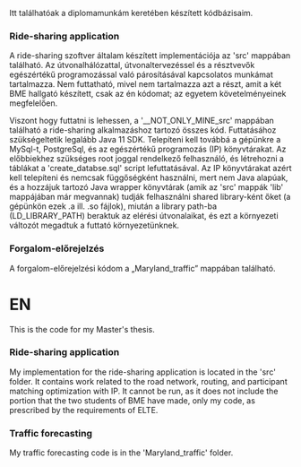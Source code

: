 Itt találhatóak a diplomamunkám keretében készített kódbázisaim.

### Ride-sharing application
A ride-sharing szoftver általam készített implementációja az 'src' mappában található. Az útvonalhálózattal, útvonaltervezéssel és a résztvevők egészértékű programozással való párosításával kapcsolatos munkámat tartalmazza. Nem futtatható, mivel nem tartalmazza azt a részt, amit a két BME hallgató készített, csak az én kódomat; az egyetem követelményeinek megfelelően.  

Viszont hogy futtatni is lehessen, a '\_\_NOT_ONLY_MINE_src' mappában található a ride-sharing alkalmazáshoz tartozó összes kód. Futtatásához szükségeltetik legalább Java 11 SDK. Telepíteni kell továbbá a gépünkre a MySql-t, PostgreSql, és az egészértékű programozás (IP) könyvtárakat. Az előbbiekhez szükséges root joggal rendelkező felhasználó, és létrehozni a táblákat a 'create_databse.sql' script lefuttatásával. Az IP könyvtárakat azért kell telepíteni és nemcsak függőségként használni, mert nem Java alapúak, és a hozzájuk tartozó Java wrapper könyvtárak (amik az 'src' mappák 'lib' mappájában már megvannak) tudják felhasználni shared library-ként őket (a gépünkön ezek .a ill. .so fájlok), miután a library path-ba (LD_LIBRARY_PATH) beraktuk az elérési útvonalaikat, és ezt a környezeti változót megadtuk a futtató környezetünknek.

### Forgalom-előrejelzés
A forgalom-előrejelzési kódom a „Maryland_traffic” mappában található.


# EN
This is the code for my Master's thesis.

### Ride-sharing application
My implementation for the ride-sharing application is located in the 'src' folder. It contains work related to the road network, routing, and participant matching optimization with IP. It cannot be run, as it does not include the portion that the two students of BME have made, only my code, as prescribed by the requirements of ELTE.  

### Traffic forecasting
My traffic forecasting code is in the 'Maryland_traffic' folder.
